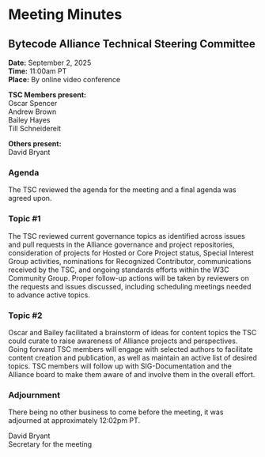 # Meeting Minutes
## Bytecode Alliance Technical Steering Committee
**Date:** September 2, 2025  
**Time:** 11:00am PT  
**Place:** By online video conference  

**TSC Members present:**  
Oscar Spencer  
Andrew Brown  
Bailey Hayes  
Till Schneidereit  

**Others present:**  
David Bryant  

### Agenda
The TSC reviewed the agenda for the meeting and a final agenda was agreed upon.  

### Topic #1
The TSC reviewed current governance topics as identified across issues and pull requests in the Alliance governance and project repositories, consideration of projects for Hosted or Core Project status, Special Interest Group activities, nominations for Recognized Contributor, communications received by the TSC, and ongoing standards efforts within the W3C Community Group. Proper follow-up actions will be taken by reviewers on the requests and issues discussed, including scheduling meetings needed to advance active topics. 

### Topic #2
Oscar and Bailey facilitated a brainstorm of ideas for content topics the TSC could curate to raise awareness of Alliance projects and perspectives. Going forward TSC members will engage with selected authors to facilitate content creation and publication, as well as maintain an active list of desired topics. TSC members will follow up with SIG-Documentation and the Alliance board to make them aware of and involve them in the overall effort.

### Adjournment
There being no other business to come before the meeting, it was adjourned at approximately 12:02pm PT.

David Bryant  
Secretary for the meeting